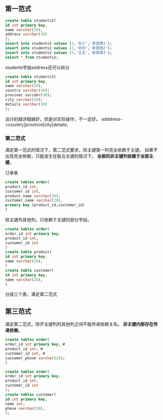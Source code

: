 ## 第一范式

```sql
create table students2(
id int primary key,
name varchar(20),
address varchar(30)
);
insert into students2 values (1,'张三','家里蹲1');
insert into students2 values (2,'李四','家里蹲2');
insert into students2 values (3,'王五','家里蹲3');
select * from students2;
```

students字段address还可以拆分

```sql
create table students3(
id int primary key,
name varchar(20),
country varchar(30);
provinec varcahr(30);
city varchar(30);
details varchar(30)
);
```

设计的越详细越好，但是对实际操作，不一定好。
adddress->country|province|city|details;

### 第二范式

满足第一范式的情况下，第二范式要求，除主键第一列完全依赖于主键。
如果不出现完全依赖，只能发生在联合主键的情况下。
**全部的非主键列依赖于全部主键**。

订单表

```sql
create tables order(
product_id int,
customer_id int,
product_name varchar(20),
customer_name varchar(20),
primary key (product_id,customer_id)
)
```

除主键外其他列，只依赖于主键的部分字段。

```sql
create tables order(
order_id int primary key,
product_id int,
customer_id int
)
create table product(
id int primary key,
name varchar(20),
)
create table customer(
id int primary key,
name varchar(20),
)
```

分成三个表，满足第二范式

## 第三范式

满足第二范式，除开主键列的其他列之间不能传递依赖关系。
**非主键内部存在传递依赖**。

```sql
create tables order(
order_id int primary key, #
product_id int, #
customer_id int, #
cunsomer_phone varchar(20);
)
```

```sql
create tables order(
order_id int primary key,
product_id int,
customer_id int
);
create tables customer(
id int primary key,
name int,
phone varchar(20),
);
```
